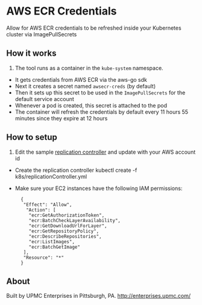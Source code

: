 # AWS ECR Credentials
Allow for AWS ECR credentials to be refreshed inside your Kubernetes cluster via ImagePullSecrets

## How it works

1. The tool runs as a container in the `kube-system` namespace.
- It gets credentials from AWS ECR via the aws-go sdk
- Next it creates a secret named `awsecr-creds` (by default)
- Then it sets up this secret to be used in the `ImagePullSecrets` for the default service account
- Whenever a pod is created, this secret is attached to the pod
- The container will refresh the credentials by default every 11 hours 55 minutes since they expire at 12 hours

## How to setup

1. Edit the sample [replication controller](k8s/replicationController.yml) and update with your AWS account id
- Create the replication controller
        kubectl create -f k8s/replicationController.yml

- Make sure your EC2 instances have the following IAM permissions:

        {
         "Effect": "Allow",
          "Action": [
           "ecr:GetAuthorizationToken",
           "ecr:BatchCheckLayerAvailability",
           "ecr:GetDownloadUrlForLayer",
           "ecr:GetRepositoryPolicy",
           "ecr:DescribeRepositories",
           "ecr:ListImages",
           "ecr:BatchGetImage"
         ],
         "Resource": "*"
        }


## About

Built by UPMC Enterprises in Pittsburgh, PA. http://enterprises.upmc.com/
